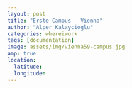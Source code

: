 ```yaml
---
layout: post
title: "Erste Campus - Vienna"
author: "Alper Kalaycioglu"
categories: whereiwork
tags: [documentation]
image: assets/img/vienna59-campus.jpg
amp: true
location:
  latitude: 
  longitude: 
---
```

